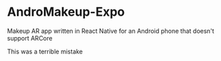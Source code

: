 # AndroMakeup-Expo

Makeup AR app written in React Native for an Android phone that doesn't support ARCore

This was a terrible mistake
